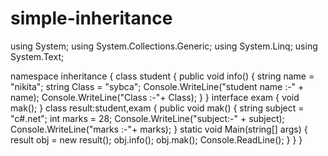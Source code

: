 # simple-inheritance
using System;
using System.Collections.Generic;
using System.Linq;
using System.Text;

namespace inheritance
{
   class student 
 {
    public void info()
{
   string name = "nikita";
   string Class = "sybca";
Console.WriteLine("student name :-" +
name);
Console.WriteLine("Class :-"+ Class);
   }
}
  interface exam
{
 void mak();
  }
class result:student,exam
 {
 public void mak()
 {
string subject = "c#.net";
int marks = 28;
Console.WriteLine("subject:-" + subject);
Console.WriteLine("marks :-"+ marks);
    }
 static void Main(string[] args)
{
   result obj = new result();
obj.info();
obj.mak();
Console.ReadLine();
}
 } 
}
